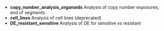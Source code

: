 - **copy_number_analysis_organoids** Analysis of copy number exposures, and of segments
- **cell_lines** Analysis of cell lines (deprecated)
- **DE_resistant_sensitive** Analysis of DE for sensitive vs resistant

